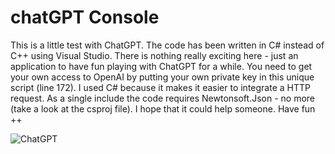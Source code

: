 # chatGPT Console

This is a little test with ChatGPT. The code has been written in C# instead of C++ using Visual Studio. There is nothing really exciting here - just an application to have fun playing with ChatGPT for a while. You need to get your own access to OpenAI by putting your own private key in this unique script (line 172). I used C# because it makes it easier to integrate a HTTP request. As a single include the code requires Newtonsoft.Json - no more (take a look at the csproj file). I hope that it could help someone. Have fun ++

![ChatGPT](https://user-images.githubusercontent.com/17862708/229178532-175961f6-b3d0-49c3-9c4b-e513c0bbbe4e.png)
